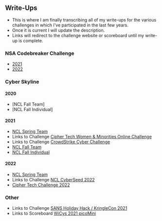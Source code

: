 ## Write-Ups
- This is where I am finally transcribing all of my write-ups for the various challenges in which I've participated in the last few years. 
- Once it is current I will update the description. 
- Links will redirect to the challenge website or scoreboard until my write-up is complete.

### NSA Codebreaker Challenge
- [2021](https://github.com/CodebenderCate/Write-Ups/tree/main/NSA%20Codebreaker%20Challenge/2021/)
- [2022](https://github.com/CodebenderCate/Write-Ups/tree/main/NSA%20Codebreaker%20Challenge/2022/)

### Cyber Skyline

#### 2020
- [NCL Fall Team]
- [NCL Fall Individual]

#### 2021
- [NCL Spring Team]()
- Links to Challenge [Cipher Tech Women & Minorities Online Challenge](https://cyberskyline.com/events/cipher-tech-women-minorities-online-challenge/confirm/)
- Links to Challenge [CrowdStrike Cyber Challenge](https://cyberskyline.com/events/crowdstrike-cyber-challenge/confirm/)
- [NCL Fall Team]()
- [NCL Fall Individual]()

#### 2022
- [NCL Spring Team]()
- Links to Challenge [NCL CyberSeed 2022](https://cyberskyline.com/events/ciphertechchallenge/confirm/)
- [Cipher Tech Challenge 2022]()

### Other
- Links to Challenge [SANS Holiday Hack / KringleCon 2021](https://2021.kringlecon.com/)
- Links to Scoreboard [WiCys 2021 picoMini](https://play.picoctf.org/events/68/scoreboards/)
